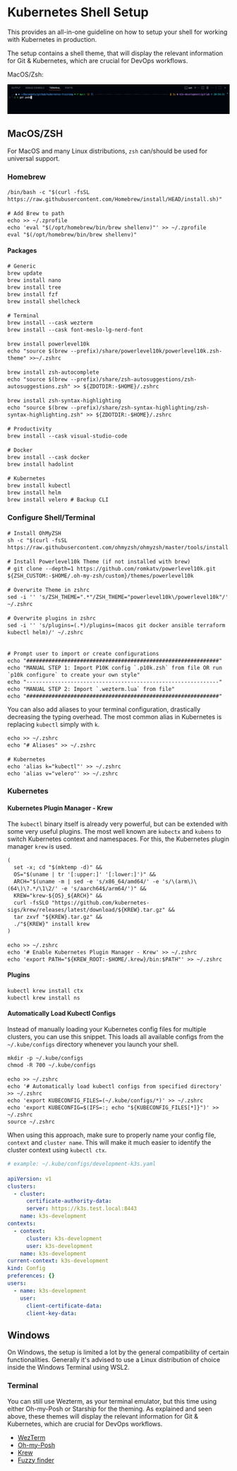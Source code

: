 # Kubernetes Shell Setup

This provides an all-in-one guideline on how to setup your shell for working with Kubernetes in production.

The setup contains a shell theme, that will display the relevant information for Git & Kubernetes, which are crucial for DevOps workflows.

MacOS/Zsh:

![Shell Setup](_attachments/shell-example.png)

## MacOS/ZSH

For MacOS and many Linux distributions, `zsh` can/should be used for universal support.

### Homebrew

```shell
/bin/bash -c "$(curl -fsSL https://raw.githubusercontent.com/Homebrew/install/HEAD/install.sh)"

# Add Brew to path
echo >> ~/.zprofile
echo 'eval "$(/opt/homebrew/bin/brew shellenv)"' >> ~/.zprofile
eval "$(/opt/homebrew/bin/brew shellenv)"
```

#### Packages

```shell
# Generic
brew update
brew install nano
brew install tree
brew install fzf
brew install shellcheck

# Terminal
brew install --cask wezterm
brew install --cask font-meslo-lg-nerd-font

brew install powerlevel10k
echo "source $(brew --prefix)/share/powerlevel10k/powerlevel10k.zsh-theme" >>~/.zshrc

brew install zsh-autocomplete
echo "source $(brew --prefix)/share/zsh-autosuggestions/zsh-autosuggestions.zsh" >> ${ZDOTDIR:-$HOME}/.zshrc

brew install zsh-syntax-highlighting
echo "source $(brew --prefix)/share/zsh-syntax-highlighting/zsh-syntax-highlighting.zsh" >> ${ZDOTDIR:-$HOME}/.zshrc

# Productivity
brew install --cask visual-studio-code

# Docker
brew install --cask docker
brew install hadolint

# Kubernetes
brew install kubectl
brew install helm
brew install velero # Backup CLI
```

### Configure Shell/Terminal

```shell
# Install OhMyZSH
sh -c "$(curl -fsSL https://raw.githubusercontent.com/ohmyzsh/ohmyzsh/master/tools/install.sh)"

# Install Powerlevel10k Theme (if not installed with brew)
# git clone --depth=1 https://github.com/romkatv/powerlevel10k.git ${ZSH_CUSTOM:-$HOME/.oh-my-zsh/custom}/themes/powerlevel10k

# Overwrite Theme in zshrc
sed -i '' 's/ZSH_THEME=".*"/ZSH_THEME="powerlevel10k\/powerlevel10k"/' ~/.zshrc

# Overwrite plugins in zshrc
sed -i '' 's/plugins=(.*)/plugins=(macos git docker ansible terraform kubectl helm)/' ~/.zshrc


# Prompt user to import or create configurations
echo "#############################################################"
echo "MANUAL STEP 1: Import P10K config `.p10k.zsh` from file OR run `p10k configure` to create your own style"
echo "-------------------------------------------------------------"
echo "MANUAL STEP 2: Import `.wezterm.lua` from file"
echo "#############################################################"

```

You can also add aliases to your terminal configuration, drastically decreasing the typing overhead.
The most common alias in Kubernetes is replacing `kubectl` simply with `k`.

```shell
echo >> ~/.zshrc
echo "# Aliases" >> ~/.zshrc

# Kubernetes
echo 'alias k="kubectl"' >> ~/.zshrc
echo 'alias v="velero"' >> ~/.zshrc
```

### Kubernetes

#### Kubernetes Plugin Manager - Krew

The `kubectl` binary itself is already very powerful, but can be extended with some very useful plugins.
The most well known are `kubectx` and `kubens` to switch Kubernetes context and namespaces. For this, the Kubernetes plugin manager `krew` is used.

```shell
(
  set -x; cd "$(mktemp -d)" &&
  OS="$(uname | tr '[:upper:]' '[:lower:]')" &&
  ARCH="$(uname -m | sed -e 's/x86_64/amd64/' -e 's/\(arm\)\(64\)\?.*/\1\2/' -e 's/aarch64$/arm64/')" &&
  KREW="krew-${OS}_${ARCH}" &&
  curl -fsSLO "https://github.com/kubernetes-sigs/krew/releases/latest/download/${KREW}.tar.gz" &&
  tar zxvf "${KREW}.tar.gz" &&
  ./"${KREW}" install krew
)

echo >> ~/.zshrc
echo '# Enable Kubernetes Plugin Manager - Krew' >> ~/.zshrc
echo 'export PATH="${KREW_ROOT:-$HOME/.krew}/bin:$PATH"' >> ~/.zshrc
```

#### Plugins

```shell
kubectl krew install ctx
kubectl krew install ns
```

#### Automatically Load Kubectl Configs

Instead of manually loading your Kubernetes config files for multiple clusters, you can use this snippet.
This loads all available configs from the `~/.kube/configs` directory whenever you launch your shell.

```shell
mkdir -p ~/.kube/configs
chmod -R 700 ~/.kube/configs

echo >> ~/.zshrc
echo '# Automatically load kubectl configs from specified directory' >> ~/.zshrc
echo 'export KUBECONFIG_FILES=(~/.kube/configs/*)' >> ~/.zshrc
echo 'export KUBECONFIG=$(IFS=:; echo "${KUBECONFIG_FILES[*]}")' >> ~/.zshrc
source ~/.zshrc
```

When using this approach, make sure to properly name your config file, `context` and `cluster name`.
This will make it much easier to identify the cluster context using `kubectl ctx`.

```yaml
# example: ~/.kube/configs/development-k3s.yaml

apiVersion: v1
clusters:
  - cluster:
      certificate-authority-data:
      server: https://k3s.test.local:8443
    name: k3s-development
contexts:
  - context:
      cluster: k3s-development
      user: k3s-development
    name: k3s-development
current-context: k3s-development
kind: Config
preferences: {}
users:
  - name: k3s-development
    user:
      client-certificate-data:
      client-key-data:
```

## Windows

On Windows, the setup is limited a lot by the general compatibility of certain functionalities.
Generally it's advised to use a Linux distribution of choice inside the Windows Terminal using WSL2.

### Terminal

You can still use Wezterm, as your terminal emulator, but this time using either Oh-my-Posh or Starship for the theming.
As explained and seen above, these themes will display the relevant information for Git & Kubernetes, which are crucial for DevOps workflows.

- [WezTerm](https://wezterm.org/shell-integration.html#osc-7-on-windows-with-cmdexe)
- [Oh-my-Posh](https://ohmyposh.dev/docs/installation/windows)
- [Krew](https://krew.sigs.k8s.io/docs/user-guide/setup/install/#windows)
- [Fuzzy finder](https://github.com/junegunn/fzf?tab=readme-ov-file#windows-packages)
